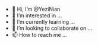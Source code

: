 - 👋 Hi, I’m @YeziNian
- 👀 I’m interested in ...
- 🌱 I’m currently learning ...
- 💞️ I’m looking to collaborate on ...
- 📫 How to reach me ...

<!---
YeziNian/YeziNian is a ✨ special ✨ repository because its `README.md` (this file) appears on your GitHub profile.
You can click the Preview link to take a look at your changes.
--->
